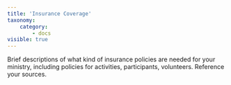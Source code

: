 ```yaml
---
title: 'Insurance Coverage'
taxonomy:
    category:
        - docs
visible: true
---
```


Brief descriptions of what kind of insurance policies are needed for your ministry, including policies for activities, participants, volunteers. Reference your sources.